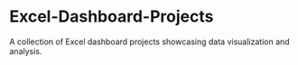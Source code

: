 # Excel-Dashboard-Projects
A collection of Excel dashboard projects showcasing data visualization and analysis.
